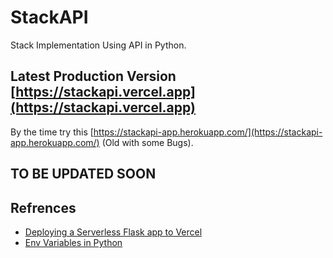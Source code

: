 # StackAPI

Stack Implementation Using API in Python.

## Latest Production Version [https://stackapi.vercel.app](https://stackapi.vercel.app)

By the time try this [https://stackapi-app.herokuapp.com/](https://stackapi-app.herokuapp.com/) (Old with some Bugs).

## TO BE UPDATED SOON

## Refrences

- [Deploying a Serverless Flask app to Vercel](https://dev.to/andrewbaisden/how-to-deploy-a-python-flask-app-to-vercel-2o5k)
- [Env Variables in Python](https://www.askpython.com/python/environment-variables-in-python)
